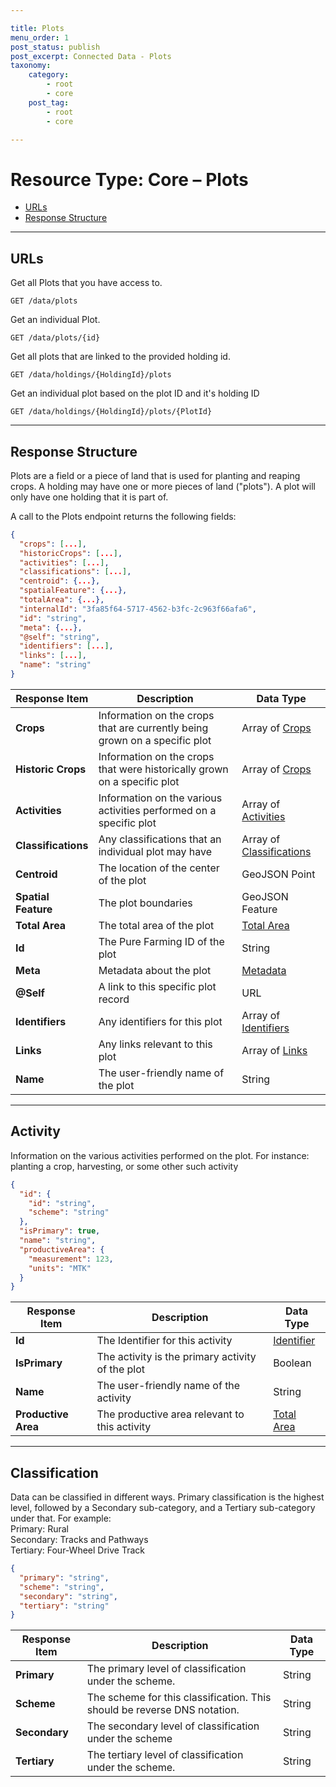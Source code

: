 ```yaml
---

title: Plots
menu_order: 1
post_status: publish
post_excerpt: Connected Data - Plots
taxonomy:
    category:
        - root
        - core
    post_tag:
        - root
        - core

---
```


# Resource Type: Core – Plots

- [URLs](#urls)
- [Response Structure](#response-structure)

---

## URLs

Get all Plots that you have access to.

```
GET /data/plots
```

Get an individual Plot.

```
GET /data/plots/{id}
```

Get all plots that are linked to the provided holding id.

```
GET /data/holdings/{HoldingId}/plots
```

Get an individual plot based on the plot ID and it's holding ID
```
GET /data/holdings/{HoldingId}/plots/{PlotId}
```

---

## Response Structure

Plots are a field or a piece of land that is used for planting and reaping crops. A holding may have one or more pieces of land ("plots"). A plot will only have one holding that it is part of.

A call to the Plots endpoint returns the following fields:

```json
{
  "crops": [...],
  "historicCrops": [...],
  "activities": [...],
  "classifications": [...],
  "centroid": {...},
  "spatialFeature": {...},
  "totalArea": {...},
  "internalId": "3fa85f64-5717-4562-b3fc-2c963f66afa6",
  "id": "string",
  "meta": {...},
  "@self": "string",
  "identifiers": [...],
  "links": [...],
  "name": "string"
}
```

| Response Item | Description | Data Type |
| ------------- | ----------- | --------- |
| **Crops** | Information on the crops that are currently being grown on a specific plot | Array of [Crops](/resource-types/crops/index.md#crop) |
| **Historic Crops** | Information on the crops that were historically grown on a specific plot | Array of [Crops](/resource-types/crops/index.md#crop) |
| **Activities** | Information on the various activities performed on a specific plot  | Array of [Activities](#activity) |
| **Classifications** | Any classifications that an individual plot may have | Array of [Classifications](#classification) |
| **Centroid** | The location of the center of the plot | GeoJSON Point |
| **Spatial Feature** | The plot boundaries | GeoJSON Feature |
| **Total Area** | The total area of the plot | [Total Area](/resource-types/common.md#total-area) |
| **Id** | The Pure Farming ID of the plot | String |
| **Meta** | Metadata about the plot | [Metadata](/resource-types/common.md#metadata) |
| **@Self** | A link to this specific plot record | URL |
| **Identifiers** | Any identifiers for this plot | Array of [Identifiers](/resource-types/common.md#identifier) |
| **Links** | Any links relevant to this plot | Array of [Links](/resource-types/common.md#link) |
| **Name** | The user-friendly name of the plot | String |

---

## Activity

Information on the various activities performed on the plot. 
For instance: planting a crop, harvesting, or some other such activity

```json
{
  "id": {
    "id": "string",
    "scheme": "string"
  },
  "isPrimary": true,
  "name": "string",
  "productiveArea": {
    "measurement": 123,
    "units": "MTK"
  }
}
```

| Response Item | Description | Data Type |
| ------------- | ----------- | --------- |
| **Id** | The Identifier for this activity | [Identifier](/resource-types/common.md#identifier) |
| **IsPrimary** | The activity is the primary activity of the plot | Boolean |
| **Name** | The user-friendly name of the activity | String |
| **Productive Area** | The productive area relevant to this activity | [Total Area](/resource-types/common.md#total-area) |

---

## Classification

Data can be classified in different ways. Primary classification is the highest level, followed by a Secondary sub-category, and a Tertiary sub-category under that.
For example:  
Primary: Rural  
Secondary: Tracks and Pathways  
Tertiary: Four-Wheel Drive Track  

```json
{
  "primary": "string",
  "scheme": "string",
  "secondary": "string",
  "tertiary": "string"
}
```

| Response Item | Description | Data Type |
| ------------- | ----------- | --------- |
| **Primary** | The primary level of classification under the scheme. | String |
| **Scheme** | The scheme for this classification. This should be reverse DNS notation. | String |
| **Secondary** | The secondary level of classification under the scheme | String |
| **Tertiary** | The tertiary level of classification under the scheme. | String |
